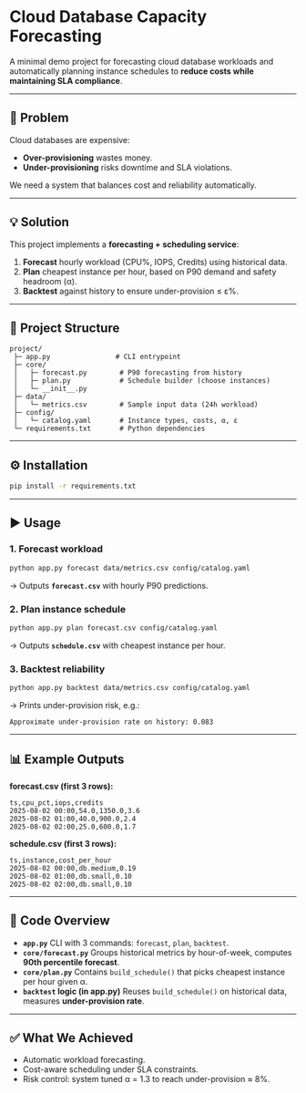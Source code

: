 # Cloud Database Capacity Forecasting

A minimal demo project for forecasting cloud database workloads and automatically planning instance schedules to **reduce costs while maintaining SLA compliance**.

---

## 🚀 Problem

Cloud databases are expensive:

* **Over-provisioning** wastes money.
* **Under-provisioning** risks downtime and SLA violations.

We need a system that balances cost and reliability automatically.

---

## 💡 Solution

This project implements a **forecasting + scheduling service**:

1. **Forecast** hourly workload (CPU%, IOPS, Credits) using historical data.
2. **Plan** cheapest instance per hour, based on P90 demand and safety headroom (α).
3. **Backtest** against history to ensure under-provision ≤ ε%.

---

## 📂 Project Structure

```
project/
 ├─ app.py                # CLI entrypoint
 ├─ core/
 │   ├─ forecast.py        # P90 forecasting from history
 │   ├─ plan.py            # Schedule builder (choose instances)
 │   └─ __init__.py
 ├─ data/
 │   └─ metrics.csv        # Sample input data (24h workload)
 ├─ config/
 │   └─ catalog.yaml       # Instance types, costs, α, ε
 └─ requirements.txt       # Python dependencies
```

---

## ⚙️ Installation

```bash
pip install -r requirements.txt
```

---

## ▶️ Usage

### 1. Forecast workload

```bash
python app.py forecast data/metrics.csv config/catalog.yaml
```

→ Outputs **`forecast.csv`** with hourly P90 predictions.

### 2. Plan instance schedule

```bash
python app.py plan forecast.csv config/catalog.yaml
```

→ Outputs **`schedule.csv`** with cheapest instance per hour.

### 3. Backtest reliability

```bash
python app.py backtest data/metrics.csv config/catalog.yaml
```

→ Prints under-provision risk, e.g.:

```
Approximate under-provision rate on history: 0.083
```

---

## 📊 Example Outputs

**forecast.csv (first 3 rows):**

```
ts,cpu_pct,iops,credits
2025-08-02 00:00,54.0,1350.0,3.6
2025-08-02 01:00,40.0,900.0,2.4
2025-08-02 02:00,25.0,600.0,1.7
```

**schedule.csv (first 3 rows):**

```
ts,instance,cost_per_hour
2025-08-02 00:00,db.medium,0.19
2025-08-02 01:00,db.small,0.10
2025-08-02 02:00,db.small,0.10
```

---

## 📝 Code Overview

* **`app.py`**
  CLI with 3 commands: `forecast`, `plan`, `backtest`.
* **`core/forecast.py`**
  Groups historical metrics by hour-of-week, computes **90th percentile forecast**.
* **`core/plan.py`**
  Contains `build_schedule()` that picks cheapest instance per hour given α.
* **`backtest` logic (in app.py)**
  Reuses `build_schedule()` on historical data, measures **under-provision rate**.

---

## ✅ What We Achieved

* Automatic workload forecasting.
* Cost-aware scheduling under SLA constraints.
* Risk control: system tuned α = 1.3 to reach under-provision ≈ 8%.
